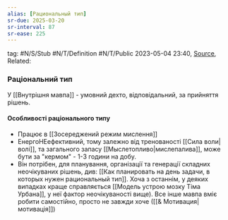 ```yaml
---
alias: [Рациональный тип]
sr-due: 2025-03-20
sr-interval: 87
sr-ease: 225
---
```

tag:  #N/S/Stub #N/T/Definition #N/T/Public 
2023-05-04 23:40, [Source](),  
Related:  

### Раціональний тип
У [[Внутрішня мавпа]] - умовний дехто, відповідальний, за прийняття рішень.


#### Особливості раціонального типу
- Працює в [[Зосереджений режим мислення]]
- ЕнергоНЕефективний, тому залежно від тренованості [[Сила воли|волі]], та загального запасу [[Мыслетопливо|мислепалива]], може бути за "кермом" - 1-3 години на добу.
- Він потрібен, для планування, організації та генерації складних неочікуваних рішень, див: [[Как планировать на день задачи, в которых нужен рациональный тип]].
   Хоча з останнім, у деяких випадках краще справляється [[Модель устрою мозку Тіма Урбана]], у неї фактор неочікуваності вище). Все інше мавпа вміє робити самостійно, просто не завжди хоче ([[& Мотивация|мотивація]])